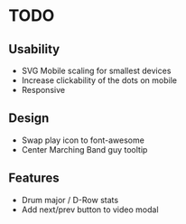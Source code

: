 # TODO

## Usability
- SVG Mobile scaling for smallest devices
- Increase clickability of the dots on mobile
- Responsive 

## Design
- Swap play icon to font-awesome 
- Center Marching Band guy tooltip

## Features
- Drum major / D-Row stats
- Add next/prev button to video modal
